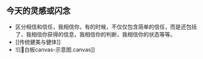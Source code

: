 ## 今天的灵感或闪念
- 区分相信和信任，我相信你，有的时候，不仅仅包含简单的信任，而是还包括了，我相信你获得的信息，我相信你的判断，我相信你的状态等等。
- [[传统健美与健体]]
- ![[🧩白板canvas-示意图.canvas]]